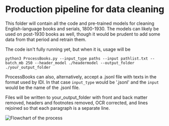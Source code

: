 Production pipeline for data cleaning
=====================================

This folder will contain all the code and pre-trained models for cleaning English-language books and serials, 1800-1930. The models can likely be used on post-1930 books as well, though it would be prudent to add some data from that period and retrain them.

The code isn't fully running yet, but when it is, usage will be

```python3 ProcessBooks.py --input_type paths --input pathlist.txt --batch_mb 250 --header_model ./headermodel --output_folder ./your_output_folder```

ProcessBooks can also, alternatively, accept a .jsonl file with texts in the format used by IDI. In that case ```input_type``` would be '.jsonl' and the ```input``` would be the name of the .jsonl file.

Files will be written to your_output_folder with front and back matter removed, headers and footnotes removed, OCR corrected, and lines rejoined so that each paragraph is a separate line.

![Flowchart of the process](DataCleaningPipelineJun25.jpg)